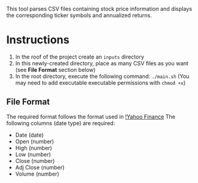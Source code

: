 This tool parses CSV files containing stock price information and displays the
corresponding ticker symbols and annualized returns.

# Instructions

1. In the roof of the project create an ```inputs``` directory
2. In this newly-created directory, place as many CSV files as you want (see **File Format** section below)
3. In the root directory, execute the following command: ```./main.sh``` (You may need to add executable executable permissions with ```chmod +x```)

## File Format

The required format follows the format used in [!Yahoo Finance](https://finance.yahoo.com/quote/MSFT/history)
The following columns (date type) are required:
- Date (date)
- Open (number)
- High (number)
- Low (number)
- Close (number)
- Adj Close (number)
- Volume (number)